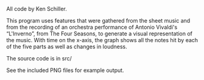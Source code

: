 All code by Ken Schiller.

This program uses features that were gathered from the sheet music and from the recording of an orchestra performance of Antonio Vivaldi's “L'Inverno”, from The Four Seasons, to generate a visual representation of the music. With time on the x-axis, the graph shows all the notes hit by each of the five parts as well as changes in loudness.

The source code is in src/

See the included PNG files for example output.
